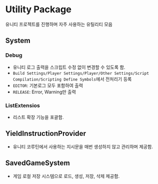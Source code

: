 # Utility Package

유니티 프로젝트를 진행하며 자주 사용하는 유틸리티 모음

## System

### Debug

* 유니티 로그 출력을 스크립트 수정 없이 변경할 수 있도록 함.
* `Build Settings/Player Settings/Player/Other Settings/Script Compilation/Scripting Define Symbols`에서 전처리기 등록
* `EDITOR`: 기본로그 모두 포함하여 출력
* `RELEASE`: Error, Warning만 출력

### ListExtensios

* 리스트 확장 기능을 포괄함.

## YieldInstructionProvider

* 유니티 코루틴에서 사용하는 지시문을 매번 생성하지 않고 관리하며 제공함.

## SavedGameSystem

* 게임 로컬 저장 시스템으로 로드, 생성, 저장, 삭제 제공함.
